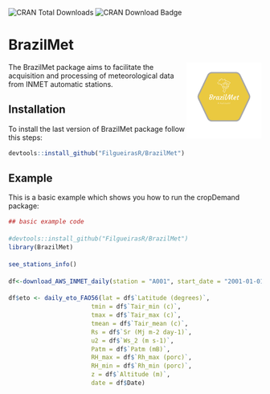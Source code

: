 ![CRAN Total Downloads](https://cranlogs.r-pkg.org/badges/grand-total/BrazilMet)
![CRAN Download Badge](https://cranlogs.r-pkg.org/badges/BrazilMet)

# BrazilMet

<div class="fluid-row" id="header">
    <img src='man/figures/logo_BrazilMet.png' height='150' width='auto' align='right'>


<!-- badges: start -->
<!-- badges: end -->

The BrazilMet package aims to facilitate the acquisition and processing of meteorological data from INMET automatic stations.


## Installation

To install the last version of BrazilMet package follow this steps:

``` r
devtools::install_github("FilgueirasR/BrazilMet")

```

## Example

This is a basic example which shows you how to run the cropDemand package:

``` r
## basic example code

#devtools::install_github("FilgueirasR/BrazilMet")
library(BrazilMet)

see_stations_info()

df<-download_AWS_INMET_daily(station = "A001", start_date = "2001-01-01", end_date = "2001-12-31")

df$eto <- daily_eto_FAO56(lat = df$`Latitude (degrees)`,
                       tmin = df$`Tair_min (c)`,
                       tmax = df$`Tair_max (c)`,
                       tmean = df$`Tair_mean (c)`,
                       Rs = df$`Sr (Mj m-2 day-1)`,
                       u2 = df$`Ws_2 (m s-1)`,
                       Patm = df$`Patm (mB)`,
                       RH_max = df$`Rh_max (porc)`,
                       RH_min = df$`Rh_min (porc)`,
                       z = df$`Altitude (m)`,
                       date = df$Date)

```
